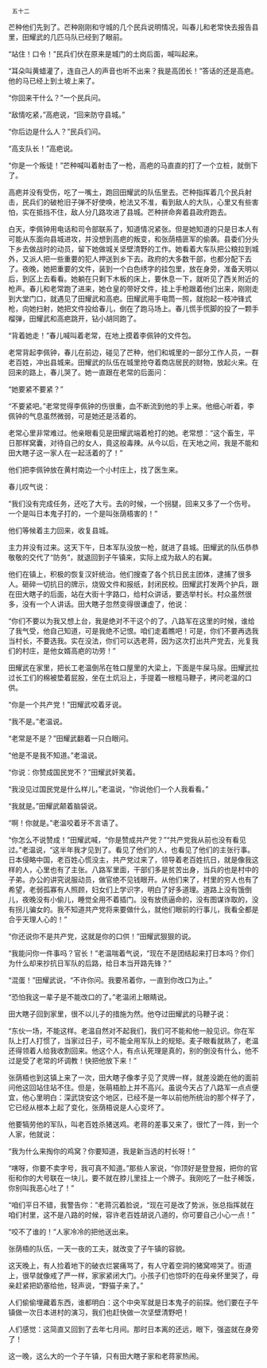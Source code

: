      五十二 

   芒种他们先到了。芒种刚刚和守城的几个民兵说明情况，叫春儿和老常快去报告县里，田耀武的几匹马队已经到了眼前。 

   “站住！口令！”民兵们伏在原来是城门的土岗后面，喊叫起来。 

   “耳朵叫黄蜡灌了，连自己人的声音也听不出来？我是高团长！”答话的还是高疤。他的马已经上到土坡上来了。 

   “你回来干什么？”一个民兵问。 

   “敌情吃紧，”高疤说，“回来防守县城。” 

   “你后边是什么人？”民兵们问。 

   “高支队长！”高疤说。 

   “你是一个叛徒！”芒种喊叫着射击了一枪，高疤的马直直的打了一个立桩，就倒下了。 

   高疤并没有受伤，吃了一嘴土，跑回田耀武的队伍里去。芒种指挥着几个民兵射击，民兵们的破枪旧子弹不好使唤，枪法又不准，看到敌人的大队，心里又有些害怕，实在抵挡不住，敌人分几路攻进了县城。芒种拼命奔着县政府跑去。 

   白天，李佩钟用电话和司令部联系了，知道情况紧张。但是她知道的只是日本人有可能从东面向县城进攻，并没想到高疤的叛变，和张荫梧匪军的偷袭。县委们分头下乡去做战时的动员，留下她做城关坚壁清野的工作。她看着大车队把公粮拉到城外，又派人把一些重要的犯人押送到乡下去。政府的大多数干部，也都分配下去了。夜晚，她把重要的文件，装到一个白色绣字的挂包里，放在身旁，准备天明以后，到区上去看看。她躺在只剩下木板的床上，要休息一下，就听见了西关附近的枪声。春儿和老常跑了进来，她仓皇的带好文件，挂上手枪跟着他们出来，刚刚走到大堂门口，就遇见了田耀武和高疤。田耀武用手电筒一照，就抱起一枝冲锋式枪，向她扫射，她把文件投给春儿，倒在了跑马场上。春儿慌手慌脚的投了一颗手榴弹，田耀武和高疤跳开，钻小胡同跑了。 

   “背着她走！”春儿喊叫着老常，在地上摸着李佩钟的文件包。 

   老常背起李佩钟，春儿在前边，碰见了芒种，他们和城里的一部分工作人员，一群老百姓，冲出县城来。田耀武的队伍在城里抢夺着商店居民的财物，放起火来。在回来的路上，春儿哭了。她一直跟在老常的后面问： 

   “她要紧不要紧？” 

   “不要紧吧。”老常觉得李佩钟的伤很重，血不断流到他的手上来。他细心听着，李佩钟的气息虽然微弱，可是她还是活着的。 

   老常心里非常难过。他亲眼看见是田耀武端着枪打的她。老常想：“这个畜生，平日那样窝囊，对待自己的女人，竟这般毒辣。从今以后，在天地之间，我是不能和田大瞎子这一家人在一起活着的了！” 

   他们把李佩钟放在黄村南边一个小村庄上，找了医生来。 

   春儿叹气说： 

   “我们没有完成任务，还吃了大亏。去的时候，一个拐腿，回来又多了一个伤号。一个是叫日本鬼子打的，一个是叫张荫梧害的！” 

   他们等候着主力回来，收复县城。 

   主力并没有过来。这天下午，日本军队没放一枪，就进了县城。田耀武的队伍恭恭敬敬的交代了“防务”，就退回到子午镇来，实际上成为敌人的右翼。 

   他们在镇上，积极的恢复汉奸统治。他们搜查了各个抗日民主团体，逮捕了很多人。砸碎一切抗日的牌示，烧毁文件和报纸，封闭民校。田耀武打发两个护兵，跟在田大瞎子的后面，站在大街十字路口，给村众讲话，要选举村长。村众虽然很多，没有一个人讲话。田大瞎子忽然变得很谦虚了，他说： 

   “你们不要以为我又想上台，我是绝对不干这个的了。八路军在这里的时候，谁给了我气受，他自己知道，可是我绝不记恨。咱们走着瞧吧！可是，你们不要再选我当村长，不要选我。实在没法，你们可以选老蒋，因为这次打出共产党去，光复我们的村庄，是他女婿高疤的功劳！” 

   田耀武在家里，把长工老温倒吊在牲口屋里的大梁上，下面是牛屎马尿。田耀武拉过长工们的棉被垫着屁股，坐在土炕沿上，手提着一根粗马鞭子，拷问老温的口供。 

   “你是一个共产党！”田耀武咬着牙说。 

   “我不是。”老温说。 

   “老常是不是？”田耀武翻着一只白眼问。 

   “他是不是我不知道。”老温说。 

   “你说：你赞成国民党不？”田耀武奸笑着。 

   “我没见过国民党是什么样儿，”老温说，“你说他们一个人我看看。” 

   “我就是。”田耀武颠着脑袋说。 

   “啊！你就是。”老温咬着牙不言语了。 

   “你怎么不说赞成！”田耀武喊，“你是赞成共产党？”“共产党我从前也没有看见过。”老温说，“这半年我才见到了。看见了他们的人，也看见了他们的主张行事。日本侵略中国，老百姓心慌没主，共产党过来了，领导着老百姓抗日，就是像我这样的人，心里也有了主张。八路军里面，干部们多是贫苦出身，当兵的也是村中的子弟。办公的讲究说服动员，做官绝不见钱眼开。从他们来了，村里的穷人也有了希望，老弱孤寡有人照顾，妇女们上学识字，明白了好多道理。道路上没有饿倒儿，夜晚没有小偷儿，睡觉全用不着插门。没有放债逼命的，没有图谋诈取的，没有拐儿骗女的。我不知道共产党将来要做什么，就他们眼前的行事儿，我看全都是合乎天理人心的！” 

   “你还说你不是共产党，这就是你的口供！”田耀武狠狠的说。 

   “我能问你一件事吗？官长！”老温喘着气说，“现在不是团结起来打日本吗？你们为什么却来抄抗日军队的后路，给日本当开路先锋？” 

   “混蛋！”田耀武说，“不许你问。我要吊着你，一直到你改口为止。” 

   “恐怕我这一辈子是不能改口的了。”老温闭上眼睛说。 

   田大瞎子回到家里，很不以儿子的措施为然。他夺过田耀武的马鞭子说： 

   “东伙一场，不能这样。老温自然对不起我们，我们可不能和他一般见识。你在军队上打人打惯了，当家过日子，可不能全用军队上的规矩。麦子眼看就熟了，老温还得领着人给我收割回来。他这个人，有点认死理是真的，别的倒没有什么，他不过是受了老常的坏调教！快把他放下来！” 

   张荫梧也到这镇上来了一次，田大瞎子像孝子见了灵牌一样，就差没跪在他的面前问他这回站住站不住。但是，张萌梧脸上并不高兴。虽说今天占了八路军一点点便宜，他心里明白：深武饶安这个地区，已经不是一年以前他所统治的那个样子了，它已经从根本上起了变化，张荫梧说是人心变坏了。 

   他要犒劳他的军队，叫老百姓杀猪送鸡。老蒋的差事又来了，很忙了一阵，到一个人家，他就说： 

   “我为什么来掏你的鸡窝？你要知道，我是新当选的村长呀！” 

   “嗐呀，你要不卖字号，我可真不知道。”那些人家说，“你顶好是登登报，把你的官衔和你的大号联在一块儿，要不就在脖儿里挂上一个牌子。我刚吃了一肚子稀饭，你别叫我恶心吐了！” 

   “咱们平日不错，我警告你：”老蒋沉着脸说，“现在可是改了势派，张总指挥就在咱们村里，这不是八路的时候，容许老百姓胡说八道的，你可要自己小心一点！” 

   “咬不了谁的！”人家冷冷的把他送出来。 

   张荫梧的队伍，一天一夜的工夫，就改变了子午镇的容貌。 

   这天晚上，有人捡着地下的破衣烂裳痛骂了，有人守着空洞的猪窝啼哭了。街道上，很早就像戒了严一样，家家紧闭大门。小孩子们也惊吓的在母亲怀里哭了，母亲赶紧把奶塞给他，轻声说，“野猫子来了。” 

   人们偷偷埋藏着东西，谁都明白：这个中央军就是日本鬼子的前探。他们要在子午镇做一次日本进村的演习，我们也赶快做一次坚壁清野吧！ 

   人们感觉：这简直又回到了去年七月间。那时日本离的还远，眼下，强盗就在身旁了！ 

   这一晚，这么大的一个子午镇，只有田大瞎子家和老蒋家热闹。 

